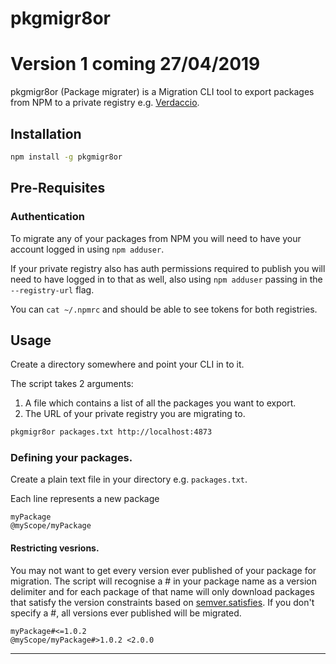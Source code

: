 # pkgmigr8or

# Version 1 coming 27/04/2019

pkgmigr8or (Package migrater) is a Migration CLI tool to export packages from NPM to a private registry e.g. [Verdaccio](https://verdaccio.org/).

## Installation

```sh
npm install -g pkgmigr8or
```

## Pre-Requisites

### Authentication

To migrate any of your packages from NPM you will need to have your account logged in using `npm adduser`.

If your private registry also has auth permissions required to publish you will need to have logged in to that as well, also using `npm adduser` passing in the `--registry-url` flag.

You can `cat ~/.npmrc` and should be able to see tokens for both registries.

## Usage

Create a directory somewhere and point your CLI in to it.

The script takes 2 arguments:

1. A file which contains a list of all the packages you want to export.
2. The URL of your private registry you are migrating to.

```sh
pkgmigr8or packages.txt http://localhost:4873
```

### Defining your packages.

Create a plain text file in your directory e.g. `packages.txt`.

Each line represents a new package

```text
myPackage
@myScope/myPackage
```

#### Restricting vesrions.

You may not want to get every version ever published of your package for migration. The script will recognise a # in your package name as a version delimiter and for each package of that name will only download packages that satisfy the version constraints based on [semver.satisfies](https://github.com/npm/node-semver). If you don't specify a #, all versions ever published will be migrated.

```text
myPackage#<=1.0.2
@myScope/myPackage#>1.0.2 <2.0.0
```

---
